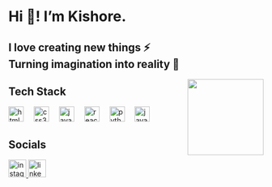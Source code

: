 <h1 align="left">Hi 👋! I’m Kishore.</h2>
<h2 align="left">I love creating new things ⚡<br>Turning imagination into reality 🚀</h2>


<img align="right" height="150" src="https://media.giphy.com/media/25Itcrcuwkyq3ohubJ/giphy.gif?cid=ecf05e47sl8792rszae40ur2o6ef5qldxloc2i0j4oza4nmk&ep=v1_gifs_search&rid=giphy.gif&ct=g"  />


<div align="left">
  <h2 align="left">Tech Stack</h2>
  <img src="https://cdn.jsdelivr.net/gh/devicons/devicon/icons/html5/html5-original.svg" height="30" alt="html5 logo"  />
  <img width="12" />
  <img src="https://cdn.jsdelivr.net/gh/devicons/devicon/icons/css3/css3-original.svg" height="30" alt="css3 logo"  />
  <img width="12" />
  <img src="https://cdn.jsdelivr.net/gh/devicons/devicon/icons/javascript/javascript-original.svg" height="30" alt="javascript logo"  />
  <img width="12" />
  <img src="https://cdn.jsdelivr.net/gh/devicons/devicon/icons/react/react-original.svg" height="30" alt="react logo"  />
  <img width="12" />
  <img src="https://cdn.jsdelivr.net/gh/devicons/devicon/icons/python/python-original.svg" height="30" alt="python logo"  />
  <img width="12" />
  <img src="https://cdn.jsdelivr.net/gh/devicons/devicon/icons/java/java-original.svg" height="30" alt="java logo"  />
</div>


<div align="left">
  <h2 align="left">Socials</h2>
 <a href=https://www.instagram.com/kish_m_k_/>
   <img src="https://img.shields.io/static/v1?message=Instagram&logo=instagram&label=&color=E4405F&logoColor=white&labelColor=&style=for-the-badge" height="35" alt="instagram logo"/>
</a>
 <a href=https://www.linkedin.com/in/kishore-mohan-4a9737275/>
  <img src="https://img.shields.io/static/v1?message=LinkedIn&logo=linkedin&label=&color=0077B5&logoColor=white&labelColor=&style=for-the-badge" height="35" alt="linkedin logo"/>
</a>
</div>
